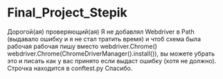 # Final_Project_Stepik
Дорогой(ая) проверяющий(ая)
Я не добавлял Webdriver в Path (выдавало ошибку и я не стал тратить время) и чтоб схема была рабочая рабочая пишу вместо webdriver.Chrome()
webdriver.Chrome(ChromeDriverManager().install()), вы можете убрать это и писать как у вас принято если выдаст ошибку (хотя не должно). Строчка находится в conftest.py
Спасибо.
